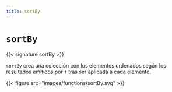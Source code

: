 ```yaml
---
title: sortBy
---
```


# `sortBy`

{{< signature sortBy >}}

`sortBy` crea una colección con los elementos ordenados según los resultados emitidos por `f` tras ser aplicada a cada elemento.

{{< figure src="images/functions/sortBy.svg" >}}
